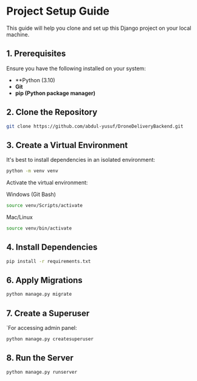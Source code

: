 # Project Setup Guide

This guide will help you clone and set up this Django project on your local machine.

## **1. Prerequisites**
Ensure you have the following installed on your system:
- **Python (3.10)
- **Git**
- **pip (Python package manager)**

## **2. Clone the Repository**
```sh
git clone https://github.com/abdul-yusuf/DroneDeliveryBackend.git
```
## **3. Create a Virtual Environment**
It's best to install dependencies in an isolated environment:
```sh
python -m venv venv
```
Activate the virtual environment:

Windows (Git Bash)
```sh
source venv/Scripts/activate
```

Mac/Linux
```sh
source venv/bin/activate
```

## **4. Install Dependencies**
```sh
pip install -r requirements.txt
```

## **6. Apply Migrations**
```sh
python manage.py migrate
```

## **7. Create a Superuser**
`For accessing admin panel:

```sh
python manage.py createsuperuser
```

## **8. Run the Server**
```sh
python manage.py runserver
```

